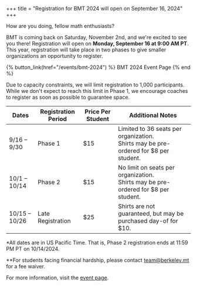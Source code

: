 +++
title = "Registration for BMT 2024 will open on September 16, 2024"
+++

How are you doing, fellow math enthusiasts?

BMT is coming back on Saturday, November 2nd, and we're excited to see you
there! Registration will open on **Monday, September 16 at 9:00 AM PT**. This
year, registration will take place in two phases to give smaller organizations
an opportunity to register.

{% button_link(href="/events/bmt-2024") %}
BMT 2024 Event Page
{% end %}

Due to capacity constraints, we will limit registration to 1,000 participants.
While we don't expect to reach this limit in Phase 1, we encourage coaches to
register as soon as possible to guarantee space.

| Dates         | Registration Period | Price Per Student | Additional Notes                                                                       |
| ------------- | ------------------- | ----------------- | -------------------------------------------------------------------------------------- |
| 9/16 – 9/30   | Phase 1             | $15               | Limited to 36 seats per organization.<br>Shirts may be pre-ordered for $8 per student. |
| 10/1 – 10/14  | Phase 2             | $15               | No limit on seats per organization.<br>Shirts may be pre-ordered for $8 per student.   |
| 10/15 – 10/26 | Late Registration   | $25               | Shirts are not guaranteed, but may be purchased day-of for $10.                        |

\*All dates are in US Pacific Time. That is, Phase 2 registration ends at 11:59
PM PT on 10/14/2024.

\*\*For students facing financial hardship, please contact <team@berkeley.mt>
for a fee waiver.

For more information, visit the [event page](/events/bmt-2024).
